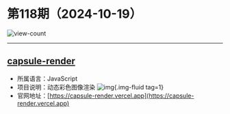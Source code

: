 # 第118期（2024-10-19）

![view-count](https://count.getloli.com/@xiaoxuan6-weekly-20241019)

---
## [capsule-render](https://github.com/kyechan99/capsule-render)
- 所属语言：JavaScript
- 项目说明：动态彩色图像渲染
![img](https://ghfast.top/https://raw.githubusercontent.com/xiaoxuan6/weekly/main/docs/static/images/2024-10-19/1729332407.png){.img-fluid tag=1}
- 官网地址：[https://capsule-render.vercel.app](https://capsule-render.vercel.app)

